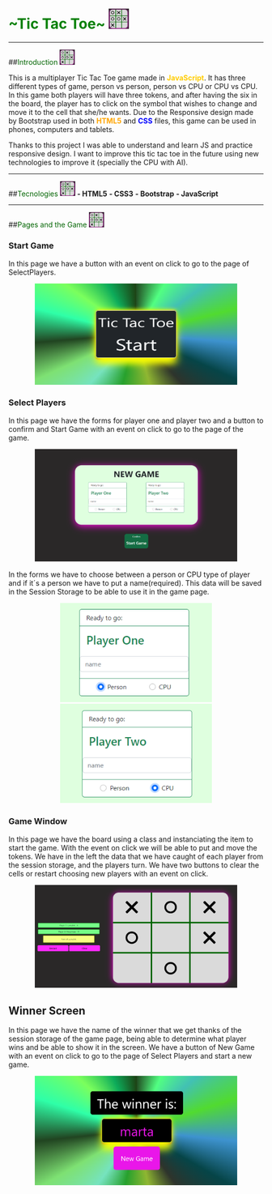 # <font color="green">~Tic Tac Toe~ </font> <img src="/img/imgreadme/Screenshot_screen3tokens.png" width="40">

---

##<font color="darkgreen">Introduction</font> <img src="/img/imgreadme/Screenshot_screen3tokens.png" width="30">

This is a multiplayer Tic Tac Toe game made in **<font color="#ffcc00">JavaScript</font>**.
It has three different types of game, person vs person, person vs CPU or CPU vs CPU.
In this game both players will have three tokens, and after having the six in the board, the player has to click on the symbol that wishes to change and move it to the cell that she/he wants.
Due to the Responsive design made by Bootstrap used in both **<font color="orange">HTML5</font>** and **<font color="blue">CSS</font>** files, this game can be used in phones, computers and tablets.

Thanks to this project I was able to understand and learn JS and practice responsive design. I want to improve this tic tac toe in the future using new technologies to improve it (specially the CPU with AI).

---

##<font color="darkgreen">Tecnologies</font> <img src="/img/imgreadme/Screenshot_screen3tokens.png" width="30">
**- HTML5**
**- CSS3**
**- Bootstrap**
**- JavaScript**

---

##<font color="darkgreen">Pages and the Game</font> <img src="/img/imgreadme/Screenshot_screen3tokens.png" width="30">

### Start Game

In this page we have a button with an event on click to go to the page of SelectPlayers.

<center><img src="/img/imgreadme/Screenshot_start.png" width="400" height="200"></center>

### Select Players

In this page we have the forms for player one and player two and a button to confirm and Start Game with an event on click to go to the page of the game.

<center><img src="/img/imgreadme/Screenshot_newgame.png" width="400" ></center>

In the forms we have to choose between a person or CPU type of player and if it´s a person we have to put a name(required). This data will be saved in the Session Storage to be able to use it in the game page.

<center><img src="/img/imgreadme/Screenshot_formplayer.png" width="300"> <img src="/img/imgreadme/Screenshot_formCPU.png" width="300"></center>

### Game Window

In this page we have the board using a class and instanciating the item to start the game.
With the event on click we will be able to put and move the tokens.
We have in the left the data that we have caught of each player from the session storage, and the players turn. We have two buttons to clear the cells or restart choosing new players with an event on click.

<center><img src="/img/imgreadme/Screenshot_gamepc.png" width="400"></center>

## Winner Screen

In this page we have the name of the winner that we get thanks of the session storage of the game page, being able to determine what player wins and be able to show it in the screen. We have a button of New Game with an event on click to go to the page of Select Players and start a new game.

<center><img src="/img/imgreadme/Screenshot_winner.png" width="400"></center>
